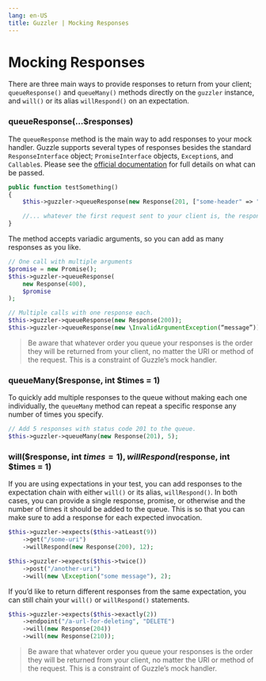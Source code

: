 ```yaml
---
lang: en-US
title: Guzzler | Mocking Responses
---
```


# Mocking Responses

There are three main ways to provide responses to return from your client; `queueResponse()` and `queueMany()` methods directly on the `guzzler` instance, and `will()` or its alias `willRespond()` on an expectation.

### queueResponse(...$responses)

The `queueResponse` method is the main way to add responses to your mock handler. Guzzle supports several types of responses besides the standard `ResponseInterface` object; `PromiseInterface` objects, `Exception`s, and `Callable`s. Please see the [official documentation](http://docs.guzzlephp.org/en/stable/testing.html ) for full details on what can be passed.

```php
public function testSomething()
{
    $this->guzzler->queueResponse(new Response(201, ["some-header" => "value"], "some body"));

    //... whatever the first request sent to your client is, the response above will be returned.
}
```

The method accepts variadic arguments, so you can add as many responses as you like.

```php
// One call with multiple arguments
$promise = new Promise();
$this->guzzler->queueResponse(
    new Response(400),
    $promise
);

// Multiple calls with one response each.
$this->guzzler->queueResponse(new Response(200));
$this->guzzler->queueResponse(new \InvalidArgumentException(“message”));
```

> Be aware that whatever order you queue your responses is the order they will be returned from your client, no matter the URI or method of the request. This is a constraint of Guzzle’s mock handler.

### queueMany($response, int $times = 1)

To quickly add multiple responses to the queue without making each one individually, the `queueMany` method can repeat a specific response any number of times you specify.

```php
// Add 5 responses with status code 201 to the queue.
$this->guzzler->queueMany(new Response(201), 5);
```

### will($response, int $times = 1), willRespond($response, int $times = 1)

If you are using expectations in your test, you can add responses to the expectation chain with either `will()` or its alias, `willRespond()`. In both cases, you can provide a single response, promise, or otherwise and the number of times it should be added to the queue. This is so that you can make sure to add a response for each expected invocation.

```php
$this->guzzler->expects($this->atLeast(9))
    ->get("/some-uri")
    ->willRespond(new Response(200), 12);

$this->guzzler->expects($this->twice())
    ->post("/another-uri")
    ->will(new \Exception("some message"), 2);
```

If you’d like to return different responses from the same expectation, you can still chain your `will()` or `willRespond()` statements.

```php
$this->guzzler->expects($this->exactly(2))
    ->endpoint("/a-url-for-deleting", "DELETE")
    ->will(new Response(204))
    ->will(new Response(210));
```

> Be aware that whatever order you queue your responses is the order they will be returned from your client, no matter the URI or method of the request. This is a constraint of Guzzle’s mock handler.